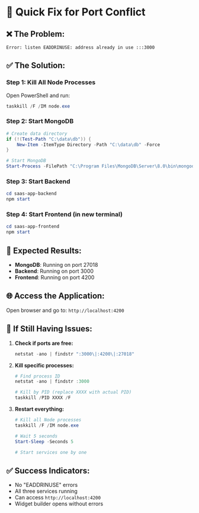 # 🔧 Quick Fix for Port Conflict

## **❌ The Problem:**
```
Error: listen EADDRINUSE: address already in use :::3000
```

## **✅ The Solution:**

### **Step 1: Kill All Node Processes**
Open PowerShell and run:
```powershell
taskkill /F /IM node.exe
```

### **Step 2: Start MongoDB**
```powershell
# Create data directory
if (!(Test-Path "C:\data\db")) {
    New-Item -ItemType Directory -Path "C:\data\db" -Force
}

# Start MongoDB
Start-Process -FilePath "C:\Program Files\MongoDB\Server\8.0\bin\mongod.exe" -ArgumentList "--port", "27018", "--dbpath", "C:\data\db" -WindowStyle Hidden
```

### **Step 3: Start Backend**
```powershell
cd saas-app-backend
npm start
```

### **Step 4: Start Frontend (in new terminal)**
```powershell
cd saas-app-frontend
npm start
```

## **🎯 Expected Results:**
- **MongoDB**: Running on port 27018
- **Backend**: Running on port 3000
- **Frontend**: Running on port 4200

## **🌐 Access the Application:**
Open browser and go to: `http://localhost:4200`

## **🔧 If Still Having Issues:**
1. **Check if ports are free:**
   ```powershell
   netstat -ano | findstr ":3000\|:4200\|:27018"
   ```

2. **Kill specific processes:**
   ```powershell
   # Find process ID
   netstat -ano | findstr :3000
   
   # Kill by PID (replace XXXX with actual PID)
   taskkill /PID XXXX /F
   ```

3. **Restart everything:**
   ```powershell
   # Kill all Node processes
   taskkill /F /IM node.exe
   
   # Wait 5 seconds
   Start-Sleep -Seconds 5
   
   # Start services one by one
   ```

## **✅ Success Indicators:**
- No "EADDRINUSE" errors
- All three services running
- Can access `http://localhost:4200`
- Widget builder opens without errors 
